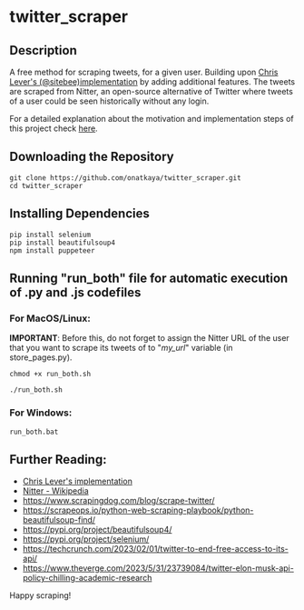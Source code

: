 # twitter_scraper
## Description
A free method for scraping tweets, for a given user. Building upon [Chris Lever's (@sitebee)implementation](https://github.com/sitebee/TwitterScraper) by adding additional features. The tweets are scraped from Nitter, an open-source alternative of Twitter where tweets of a user could be seen historically without any login. 
 
For a detailed explanation about the motivation and implementation steps of this project check [here](https://medium.com/@mronatkaya/how-to-scrape-tweets-from-twitter-for-free-2023-7562fd8121cc).

## Downloading the Repository

```
git clone https://github.com/onatkaya/twitter_scraper.git
cd twitter_scraper
```

## Installing Dependencies

```
pip install selenium
pip install beautifulsoup4
npm install puppeteer
```

## Running "run_both" file for automatic execution of .py and .js codefiles 
### For MacOS/Linux:

**IMPORTANT**: Before this, do not forget to assign the Nitter URL of the user that you want to scrape its tweets of to "_my_url_" variable (in store_pages.py).
```
chmod +x run_both.sh

./run_both.sh
```
### For Windows:
```
run_both.bat
```

## Further Reading:
- [Chris Lever's implementation](https://github.com/sitebee/TwitterScraper)
- [Nitter - Wikipedia](https://en.wikipedia.org/wiki/Nitter)
- https://www.scrapingdog.com/blog/scrape-twitter/
- https://scrapeops.io/python-web-scraping-playbook/python-beautifulsoup-find/
- https://pypi.org/project/beautifulsoup4/
- https://pypi.org/project/selenium/
- https://techcrunch.com/2023/02/01/twitter-to-end-free-access-to-its-api/
- https://www.theverge.com/2023/5/31/23739084/twitter-elon-musk-api-policy-chilling-academic-research

Happy scraping!
